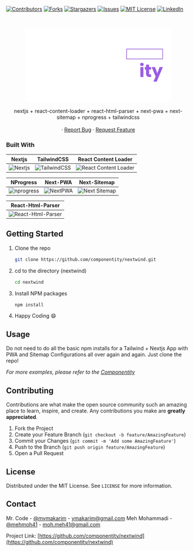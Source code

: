 [![Contributors][contributors-shield]][contributors-url]
[![Forks][forks-shield]][forks-url]
[![Stargazers][stars-shield]][stars-url]
[![Issues][issues-shield]][issues-url]
[![MIT License][license-shield]][license-url]
[![LinkedIn][linkedin-shield]][linkedin-url]

<!-- PROJECT LOGO -->
<br />
<p align="center">
  <a href="https://componentity.com">
    <img src="./public/logo.png" alt="Logo componentity" height="200">
  </a>

  <p align="center">
    nextjs + react-content-loader + react-html-parser + next-pwa + next-sitemap + nprogress + tailwindcss
    <br />
    <br />
    ·
    <a href="https://github.com/componentity/nextwind/issues">Report Bug</a>
    ·
    <a href="https://github.com/componentity/nextwind/issues">Request Feature</a>
  </p>
</p>

### Built With

|                                                     Nextjs                                                     |                               TailwindCSS                               |                                                     React Content Loader                                                      |
| :------------------------------------------------------------------------------------------------------------: | :---------------------------------------------------------------------: | :---------------------------------------------------------------------------------------------------------------------------: |
| ![Nextjs](https://upload.wikimedia.org/wikipedia/commons/thumb/8/8e/Nextjs-logo.svg/330px-Nextjs-logo.svg.png) | ![TailwindCSS](https://miro.medium.com/max/1400/0*A70w-WrmSaBVxwAm.png) | ![React Content Loader](https://user-images.githubusercontent.com/4838076/115597774-8e0ccc00-a2d1-11eb-853d-f24cfe9d4fea.png) |

|                                  NProgress                                  |                                  Next-PWA                                  |                                  Next-Sitemap                                   |
| :-------------------------------------------------------------------------: | :------------------------------------------------------------------------: | :-----------------------------------------------------------------------------: |
| ![nprogress](https://admin.micko.dev/uploads/next_nprogress_d377cb51fa.png) | ![NextPWA](https://miro.medium.com/max/1400/1*FcvmmciAIUhpF1t-9IO8fQ.jpeg) | ![Next Sitemap](https://miro.medium.com/max/1400/1*ihjhRdaAJEiLA0jcrNKCNA.jpeg) |

|                                 React-Html-Parser                                 |
| :-------------------------------------------------------------------------------: |
| ![React-Html-Parser](https://flaviocopes.com/how-to-render-html-react/banner.png) |

<!-- GETTING STARTED -->

## Getting Started

1. Clone the repo
   ```sh
   git clone https://github.com/componentity/nextwind.git
   ```
2. cd to the directory (nextwind)
   ```sh
   cd nextwind
   ```
3. Install NPM packages
   ```sh
   npm install
   ```
4. Happy Coding :smile:
<!-- USAGE EXAMPLES -->

## Usage

Do not need to do all the basic npm installs for a Tailwind + Nextjs App with PWA and Sitemap Configurations all over again and again. Just clone the repo!

_For more examples, please refer to the [Componentity](https://componentity.com)_

<!-- CONTRIBUTING -->

## Contributing

Contributions are what make the open source community such an amazing place to learn, inspire, and create. Any contributions you make are **greatly appreciated**.

1. Fork the Project
2. Create your Feature Branch (`git checkout -b feature/AmazingFeature`)
3. Commit your Changes (`git commit -m 'Add some AmazingFeature'`)
4. Push to the Branch (`git push origin feature/AmazingFeature`)
5. Open a Pull Request

<!-- LICENSE -->

## License

Distributed under the MIT License. See `LICENSE` for more information.

<!-- CONTACT -->

## Contact

Mr. Code - [@mymakarim](https://twitter.com/mymakarim) - ymakarim@gmail.com
Meh Mohammadi - [@mehmoh41](https://github.com/mehmoh41) - moh.meh41@gmail.com

Project Link: [https://github.com/componentity/nextwind](https://github.com/componentity/nextwind)

<!-- MARKDOWN LINKS & IMAGES -->
<!-- https://www.markdownguide.org/basic-syntax/#reference-style-links -->

[contributors-shield]: https://img.shields.io/badge/contributers-2-green.svg?style=for-the-badge
[contributors-url]: https://github.com/componentity/nextwind/graphs/contributors
[forks-shield]: https://img.shields.io/badge/forks-2-blue.svg?style=for-the-badge
[forks-url]: https://github.com/componentity/nextwind/network/members
[stars-shield]: https://img.shields.io/badge/stars-2-yellow.svg?style=for-the-badge
[stars-url]: https://github.com/componentity/nextwind/stargazers
[issues-shield]: https://img.shields.io/badge/issues-0-orange.svg?style=for-the-badge
[issues-url]: https://github.com/componentity/nextwind/issues
[license-shield]: https://img.shields.io/badge/license-MIT-green.svg?style=for-the-badge
[license-url]: https://github.com/componentity/nextwind/blob/master/LICENSE.txt
[linkedin-shield]: https://img.shields.io/badge/-LinkedIn-black.svg?style=for-the-badge&logo=linkedin&colorB=555
[linkedin-url]: https://linkedin.com/in/mymakarim
